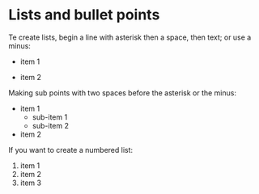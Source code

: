 # Lists and bullet points

Te create lists, begin a line with asterisk then a space, then text; or use a minus:

* item 1
- item 2

Making sub points with two spaces before the asterisk or the minus:

* item 1
  * sub-item 1
  * sub-item 2
* item 2

If you want to create a numbered list:

1. item 1
1. item 2
1. item 3
